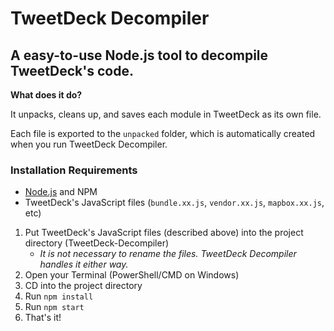 # TweetDeck Decompiler

## A easy-to-use Node.js tool to decompile TweetDeck's code.


**What does it do?**

It unpacks, cleans up, and saves each module in TweetDeck as its own file. 

Each file is exported to the `unpacked` folder, which is automatically created when you run TweetDeck Decompiler.


### Installation Requirements
- [Node.js](https://nodejs.org/en/) and NPM
- TweetDeck's JavaScript files (`bundle.xx.js`, `vendor.xx.js`, `mapbox.xx.js`, etc)


1. Put TweetDeck's JavaScript files (described above) into the project directory (TweetDeck-Decompiler)
   - *It is not necessary to rename the files. TweetDeck Decompiler handles it either way.*
2. Open your Terminal (PowerShell/CMD on Windows)
3. CD into the project directory
4. Run `npm install`
5. Run `npm start`
6. That's it!
